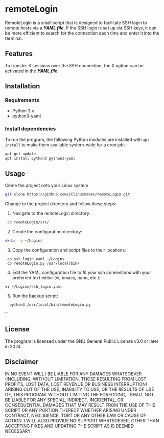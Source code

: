 
# remoteLogin

RemoteLogin is a small script that is designed to facilitate SSH login to remote hosts via a ***YAML file***. If the SSH login is set up via SSH keys, it can be more efficient to search for the connection each time and enter it into the terminal.
## Features
To transfer X sessions over the SSH connection, the X option can be activated in the ***YAML file***.

## Installation

### Requirements
- Python 3.x
- python3-yaml

### Install dependencies
To run the program, the following Python modules are installed with `apt install` to make them available system-wide for a cron job:

```bash
apt-get update
apt install python3 python3-yaml
```

## Usage
Clone the project onto your Linux system  
```Bash
git clone https://github.com/itlinuxmaker/remoteLogin.git  
```
Change to the project directory and follow these steps:
1.   Navigate to the remoteLogin directory:
```Bash  
 cd remoteLogin/src/ 

```
2. Create the configuration directory:
 ```Bash  
 mkdir -p ~/Logins  
 ```
3. Copy the configuration and script files to their locations:
```
 cp ssh_login.yaml ~/Logins
 cp remoteLogin.py /usr/local/bin/
 ```
4. Edit the YAML configuration file to fit your ssh connections with your preferred text editor (vi, emacs, nano, etc.):
```
vi ~/Logins/ssh_login.yaml 
```
5. Run the backup script:
```
  python3 /usr/local/bin/remoteLogin.py
  ```

``
## License
The program is licensed under the GNU General Public License v3.0 or later in 2024.

## Disclaimer
IN NO EVENT WILL I BE LIABLE FOR ANY DAMAGES WHATSOEVER (INCLUDING, WITHOUT LIMITATION, THOSE RESULTING FROM LOST PROFITS, LOST DATA, LOST REVENUE OR BUSINESS INTERRUPTION) ARISING OUT OF THE USE, INABILITY TO USE, OR THE RESULTS OF USE OF, THIS PROGRAM. WITHOUT LIMITING THE FOREGOING, I SHALL NOT BE LIABLE FOR ANY SPECIAL, INDIRECT, INCIDENTAL, OR CONSEQUENTIAL DAMAGES THAT MAY RESULT FROM THE USE OF THIS SCRIPT OR ANY PORTION THEREOF WHETHER ARISING UNDER CONTRACT, NEGLIGENCE, TORT OR ANY OTHER LAW OR CAUSE OF ACTION. I WILL ALSO PROVIDE NO SUPPORT WHATSOEVER, OTHER THAN ACCEPTING FIXES AND UPDATING THE SCRIPT AS IS DEEMED NECESSARY.